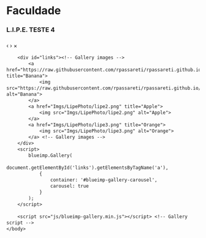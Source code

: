# [](#header-1)Faculdade

### [](#header-3)L.I.P.E. TESTE 4


<html>
    <link rel="stylesheet" href="css/blueimp-gallery.js"> <!-- Stylesheet -->
    <body>
        <div id="blueimp-gallery-carousel" class="blueimp-gallery blueimp-gallery-carousel"> <!-- Gallery widget -->
        <div class="slides"></div>
        <h3 class="title"></h3>
        <a class="prev">‹</a>
        <a class="next">›</a>
        <a class="close">×</a>
        <a class="play-pause"></a>
        <ol class="indicator"></ol> <!-- Gallery widget -->
        </div>
        
        <div id="links"><!-- Gallery images -->
            <a href="https://raw.githubusercontent.com/rpassareti/rpassareti.github.io/master/Imgs/LipePhoto/lipe1.png" title="Banana">
                <img src="https://raw.githubusercontent.com/rpassareti/rpassareti.github.io/master/Imgs/LipePhoto/lipe1.png" alt="Banana">
            </a>
            <a href="Imgs/LipePhoto/lipe2.png" title="Apple">
                <img src="Imgs/LipePhoto/lipe2.png" alt="Apple">
            </a>
            <a href="Imgs/LipePhoto/lipe3.png" title="Orange">
                <img src="Imgs/LipePhoto/lipe3.png" alt="Orange">
            </a> <!-- Gallery images -->
        </div>
        <script>
            blueimp.Gallery(
                document.getElementById('links').getElementsByTagName('a'),
                {
                    container: '#blueimp-gallery-carousel',
                    carousel: true
                }
            );
        </script>
        
        <script src="js/blueimp-gallery.min.js"></script> <!-- Gallery script -->
    </body>
</html>
